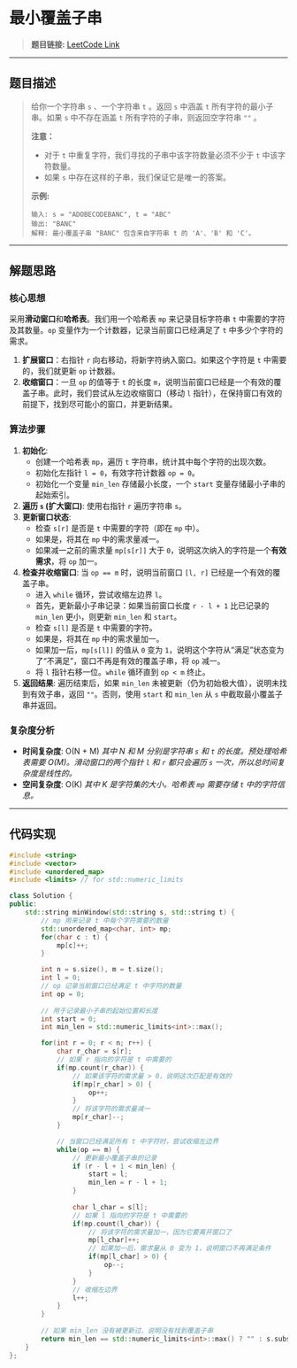 # 最小覆盖子串

> **题目链接:** [LeetCode Link](https://leetcode.cn/problems/minimum-window-substring/)

---

## 题目描述

> 给你一个字符串 `s` 、一个字符串 `t` 。返回 `s` 中涵盖 `t` 所有字符的最小子串。如果 `s` 中不存在涵盖 `t` 所有字符的子串，则返回空字符串 `""` 。
>
> **注意：**
> *   对于 `t` 中重复字符，我们寻找的子串中该字符数量必须不少于 `t` 中该字符数量。
> *   如果 `s` 中存在这样的子串，我们保证它是唯一的答案。
>
> **示例:**
> ```
> 输入: s = "ADOBECODEBANC", t = "ABC"
> 输出: "BANC"
> 解释: 最小覆盖子串 "BANC" 包含来自字符串 t 的 'A'、'B' 和 'C'。
> ```

---

## 解题思路

### 核心思想
采用**滑动窗口**和**哈希表**。我们用一个哈希表 `mp` 来记录目标字符串 `t` 中需要的字符及其数量。`op` 变量作为一个计数器，记录当前窗口已经满足了 `t` 中多少个字符的需求。

1.  **扩展窗口**：右指针 `r` 向右移动，将新字符纳入窗口。如果这个字符是 `t` 中需要的，我们就更新 `op` 计数器。
2.  **收缩窗口**：一旦 `op` 的值等于 `t` 的长度 `m`，说明当前窗口已经是一个有效的覆盖子串。此时，我们尝试从左边收缩窗口（移动 `l` 指针），在保持窗口有效的前提下，找到尽可能小的窗口，并更新结果。

### 算法步骤
1.  **初始化**:
    *   创建一个哈希表 `mp`，遍历 `t` 字符串，统计其中每个字符的出现次数。
    *   初始化左指针 `l = 0`，有效字符计数器 `op = 0`。
    *   初始化一个变量 `min_len` 存储最小长度，一个 `start` 变量存储最小子串的起始索引。
2.  **遍历 `s` (扩大窗口)**: 使用右指针 `r` 遍历字符串 `s`。
3.  **更新窗口状态**:
    *   检查 `s[r]` 是否是 `t` 中需要的字符（即在 `mp` 中）。
    *   如果是，将其在 `mp` 中的需求量减一。
    *   如果减一之前的需求量 `mp[s[r]]` 大于 `0`，说明这次纳入的字符是一个**有效需求**，将 `op` 加一。
4.  **检查并收缩窗口**: 当 `op == m` 时，说明当前窗口 `[l, r]` 已经是一个有效的覆盖子串。
    *   进入 `while` 循环，尝试收缩左边界 `l`。
    *   首先，更新最小子串记录：如果当前窗口长度 `r - l + 1` 比已记录的 `min_len` 更小，则更新 `min_len` 和 `start`。
    *   检查 `s[l]` 是否是 `t` 中需要的字符。
    *   如果是，将其在 `mp` 中的需求量加一。
    *   如果加一后，`mp[s[l]]` 的值从 `0` 变为 `1`，说明这个字符从“满足”状态变为了“不满足”，窗口不再是有效的覆盖子串，将 `op` 减一。
    *   将 `l` 指针右移一位。`while` 循环直到 `op < m` 终止。
5.  **返回结果**: 遍历结束后，如果 `min_len` 未被更新（仍为初始极大值），说明未找到有效子串，返回 `""`。否则，使用 `start` 和 `min_len` 从 `s` 中截取最小覆盖子串并返回。

### 复杂度分析
- **时间复杂度**: O(N + M)
  *其中 N 和 M 分别是字符串 `s` 和 `t` 的长度。预处理哈希表需要 O(M)。滑动窗口的两个指针 `l` 和 `r` 都只会遍历 `s` 一次，所以总时间复杂度是线性的。*
- **空间复杂度**: O(K)
  *其中 K 是字符集的大小。哈希表 `mp` 需要存储 `t` 中的字符信息。*

---

## 代码实现

```cpp
#include <string>
#include <vector>
#include <unordered_map>
#include <limits> // for std::numeric_limits

class Solution {
public:
    std::string minWindow(std::string s, std::string t) {
        // mp 用来记录 t 中每个字符需要的数量
        std::unordered_map<char, int> mp;
        for(char c : t) {
            mp[c]++;
        }

        int n = s.size(), m = t.size();
        int l = 0;
        // op 记录当前窗口已经满足 t 中字符的数量
        int op = 0;
        
        // 用于记录最小子串的起始位置和长度
        int start = 0;
        int min_len = std::numeric_limits<int>::max();

        for(int r = 0; r < n; r++) {
            char r_char = s[r];
            // 如果 r 指向的字符是 t 中需要的
            if(mp.count(r_char)) {
                // 如果该字符的需求量 > 0，说明这次匹配是有效的
                if(mp[r_char] > 0) {
                    op++;
                }
                // 将该字符的需求量减一
                mp[r_char]--;
            }

            // 当窗口已经满足所有 t 中字符时，尝试收缩左边界
            while(op == m) {
                // 更新最小覆盖子串的记录
                if (r - l + 1 < min_len) {
                    start = l;
                    min_len = r - l + 1;
                }
                
                char l_char = s[l];
                // 如果 l 指向的字符是 t 中需要的
                if(mp.count(l_char)) {
                    // 将该字符的需求量加一，因为它要离开窗口了
                    mp[l_char]++;
                    // 如果加一后，需求量从 0 变为 1，说明窗口不再满足条件
                    if(mp[l_char] > 0) {
                        op--;
                    }
                }
                // 收缩左边界
                l++;
            }
        }
        
        // 如果 min_len 没有被更新过，说明没有找到覆盖子串
        return min_len == std::numeric_limits<int>::max() ? "" : s.substr(start, min_len);
    }
};    
```